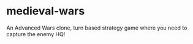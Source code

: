 # medieval-wars
An Advanced Wars clone, turn based strategy game where you need to capture the enemy HQ!
